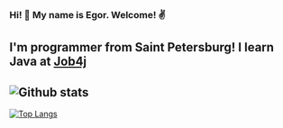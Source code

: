 ### Hi! 👋 My name is Egor. Welcome! :v:
I'm programmer from Saint Petersburg!
I learn Java at [Job4j](https://job4j.ru/)
-
![Github stats](https://github-readme-stats.vercel.app/api?username=TujhZreitd&hide=stars,prs,issues,contribs)
-
[![Top Langs](https://github-readme-stats.vercel.app/api/top-langs/?username=TujhZreitd&layout=compact)](https://github.com/TujhZreitd/github-readme-stats)
<!--
**TujhZreitd/TujhZreitd** is a ✨ _special_ ✨ repository because its `README.md` (this file) appears on your GitHub profile.

Here are some ideas to get you started:

- 🔭 I’m currently working on ...
- 🌱 I’m currently learning ...
- 👯 I’m looking to collaborate on ...
- 🤔 I’m looking for help with ...
- 💬 Ask me about ...
- 📫 How to reach me: ...
- 😄 Pronouns: ...
- ⚡ Fun fact: ...
-->
